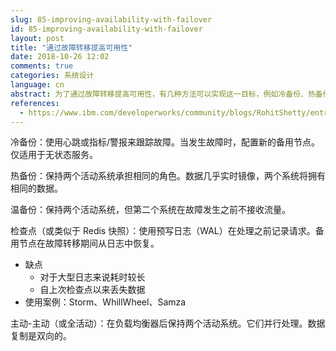 ```yaml
---
slug: 85-improving-availability-with-failover
id: 85-improving-availability-with-failover
layout: post
title: "通过故障转移提高可用性"
date: 2018-10-26 12:02
comments: true
categories: 系统设计
language: cn
abstract: 为了通过故障转移提高可用性，有几种方法可以实现这一目标，例如冷备份、热备份、温备份、检查点和全活动。
references:
  - https://www.ibm.com/developerworks/community/blogs/RohitShetty/entry/high_availability_cold_warm_hot
---
```


冷备份：使用心跳或指标/警报来跟踪故障。当发生故障时，配置新的备用节点。仅适用于无状态服务。

热备份：保持两个活动系统承担相同的角色。数据几乎实时镜像，两个系统将拥有相同的数据。

温备份：保持两个活动系统，但第二个系统在故障发生之前不接收流量。

检查点（或类似于 Redis 快照）：使用预写日志（WAL）在处理之前记录请求。备用节点在故障转移期间从日志中恢复。

* 缺点
  * 对于大型日志来说耗时较长
  * 自上次检查点以来丢失数据
* 使用案例：Storm、WhillWheel、Samza

主动-主动（或全活动）：在负载均衡器后保持两个活动系统。它们并行处理。数据复制是双向的。